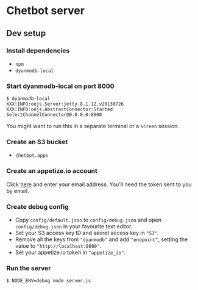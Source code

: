 # Chetbot server

## Dev setup

### Install dependencies

- `npm`
- `dyanmodb-local`

### Start dyanmodb-local on port 8000

    $ dyanmodb-local
    XXX:INFO:oejs.Server:jetty-8.1.12.v20130726
    XXX:INFO:oejs.AbstractConnector:Started SelectChannelConnector@0.0.0.0:8000

You might want to run this in a separate terminal or a `screen` session.

### Create an S3 bucket

- `chetbot.apps`

### Create an appetize.io account

Click [here]() and enter your email address. You'll need the token sent to you by email.

### Create debug config

- Copy `config/default.json` to `config/debug.json` and open `config/debug.json` in your favourite text editor.
- Set your S3 access key ID and secret access key in `"S3"`.
- Remove all the keys from `"dyanmodb"` and add `"endpoint"`, setting the value to `"http://localhost:8000"`.
- Set your appetize.io token in `"appetize_io"`.

### Run the server

    $ NODE_ENV=debug node server.js
